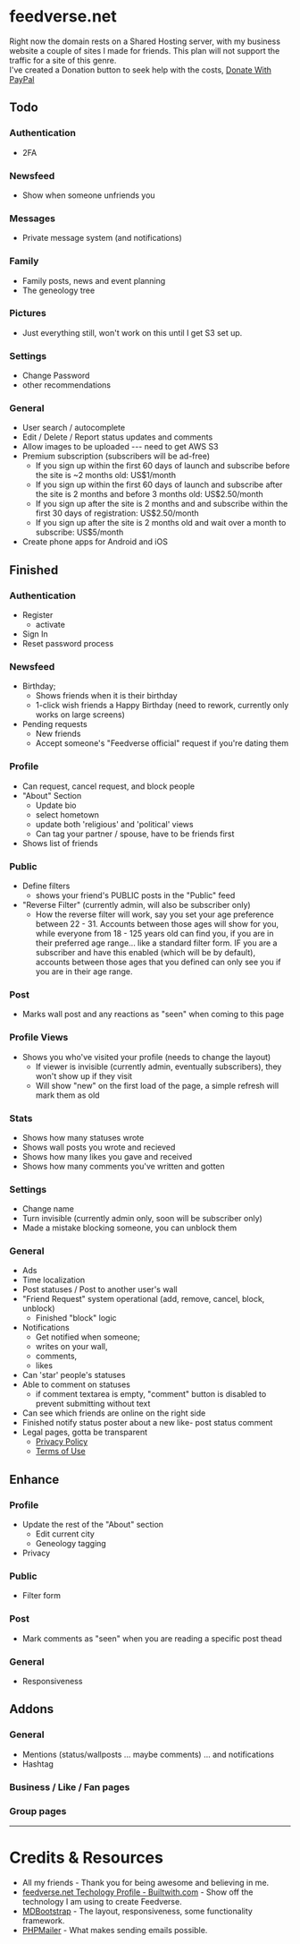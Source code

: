 # feedverse.net

Right now the domain rests on a Shared Hosting server, with my business website a couple of sites I made for friends. This plan will not support the traffic for a site of this genre.\
I've created a Donation button to seek help with the costs, [Donate With PayPal](https://www.paypal.com/donate?token=Zt3BwCxjNdiJKflAXIQCpf0Q9etoJ0gWt0Wse2eViZP0CsC_z8pWYr5G3yrCclwyXFbbbbT4fiZZisFQ)

## Todo
### Authentication
- 2FA

### Newsfeed
- Show when someone unfriends you

### Messages
- Private message system (and notifications)

### Family
- Family posts, news and event planning
- The geneology tree

### Pictures
- Just everything still, won't work on this until I get S3 set up.

### Settings
- Change Password
- other recommendations

### General
- User search / autocomplete
- Edit / Delete / Report status updates and comments
- Allow images to be uploaded --- need to get AWS S3
- Premium subscription (subscribers will be ad-free)
  - If you sign up within the first 60 days of launch and subscribe before the site is ~2 months old: US$1/month
  - If you sign up within the first 60 days of launch and subscribe after the site is 2 months and before 3 months old: US$2.50/month
  - If you sign up after the site is 2 months and and subscribe within the first 30 days of registration: US$2.50/month
  - If you sign up after the site is 2 months old and wait over a month to subscribe: US$5/month
- Create phone apps for Android and iOS

## Finished
### Authentication
- Register
  - activate
- Sign In
- Reset password process

### Newsfeed
- Birthday;
  - Shows friends when it is their birthday
  - 1-click wish friends a Happy Birthday (need to rework, currently only works on large screens)
- Pending requests
  - New friends
  - Accept someone's "Feedverse official" request if you're dating them

### Profile
- Can request, cancel request, and block people
- "About" Section
  - Update bio
  - select hometown
  - update both 'religious' and 'political' views
  - Can tag your partner / spouse, have to be friends first
- Shows list of friends

### Public
- Define filters
  - shows your friend's PUBLIC posts in the "Public" feed
- "Reverse Filter" (currently admin, will also be subscriber only)
  - How the reverse filter will work, say you set your age preference between 22 - 31. Accounts between those ages will show for you, while everyone from 18 - 125 years old can find you, if you are in their preferred age range... like a standard filter form. IF you are a subscriber and have this enabled (which will be by default), accounts between those ages that you defined can only see you if you are in their age range.

### Post
- Marks wall post and any reactions as "seen" when coming to this page

### Profile Views
- Shows you who've visited your profile (needs to change the layout)
  - If viewer is invisible (currently admin, eventually subscribers), they won't show up if they visit
  - Will show "new" on the first load of the page, a simple refresh will mark them as old

### Stats
- Shows how many statuses wrote
- Shows wall posts you wrote and recieved
- Shows how many likes you gave and received
- Shows how many comments you've written and gotten

### Settings
- Change name
- Turn invisible (currently admin only, soon will be subscriber only)
- Made a mistake blocking someone, you can unblock them

### General
- Ads
- Time localization
- Post statuses / Post to another user's wall
- "Friend Request" system operational (add, remove, cancel, block, unblock)
  - Finished "block" logic
- Notifications
  - Get notified when someone;
  - writes on your wall,
  - comments,
  - likes
- Can 'star' people's statuses
- Able to comment on statuses
  - if comment textarea is empty, "comment" button is disabled to prevent submitting without text
- Can see which friends are online on the right side
- Finished notify status poster about a new like- post status comment
- Legal pages, gotta be transparent
  - [Privacy Policy](https://www.feedverse.net/privacy-policy)
  - [Terms of Use](https://www.feedverse.net/terms-of-use)

## Enhance
### Profile
- Update the rest of the "About" section
  - Edit current city
  - Geneology tagging
- Privacy

### Public
- Filter form

### Post
- Mark comments as "seen" when you are reading a specific post thead

### General
- Responsiveness

## Addons
### General
- Mentions (status/wallposts ... maybe comments) ... and notifications
- Hashtag 

### Business / Like / Fan pages
### Group pages

-----------------------
# Credits & Resources
- All my friends - Thank you for being awesome and believing in me.
- [feedverse.net Techology Profile - Builtwith.com](https://builtwith.com/feedverse.net) - Show off the technology I am using to create Feedverse.
- [MDBootstrap](https://mdbootstrap.com/) - The layout, responsiveness, some functionality framework.
- [PHPMailer](https://github.com/PHPMailer/PHPMailer) - What makes sending emails possible.

